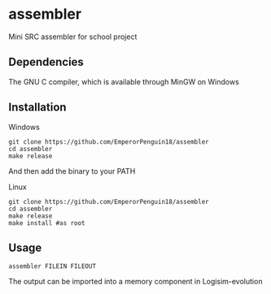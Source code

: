 # assembler
Mini SRC assembler for school project

## Dependencies
The GNU C compiler, which is available through MinGW on Windows

## Installation
Windows
```
git clone https://github.com/EmperorPenguin18/assembler
cd assembler
make release
```
And then add the binary to your PATH

Linux
```
git clone https://github.com/EmperorPenguin18/assembler
cd assembler
make release
make install #as root
```

## Usage
```
assembler FILEIN FILEOUT
```
The output can be imported into a memory component in Logisim-evolution
